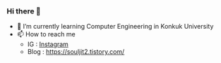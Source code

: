 ### Hi there 👋
- 🌱 I’m currently learning Computer Engineering in Konkuk University
- 📫 How to reach me
  - IG : <a href=https://www.instagram.com/wooyounggggggggggggg/ target="_blank">Instagram</a>
  - Blog : https://souljit2.tistory.com/
<!--
**wooyounggggg/wooyounggggg** is a ✨ _special_ ✨ repository because its `README.md` (this file) appears on your GitHub profile.

Here are some ideas to get you started:

- 🔭 I’m currently working on ...

- 👯 I’m looking to collaborate on ...
- 🤔 I’m looking for help with ...
- 💬 Ask me about ...

- 😄 Pronouns: ...
- ⚡ Fun fact: ...
-->
